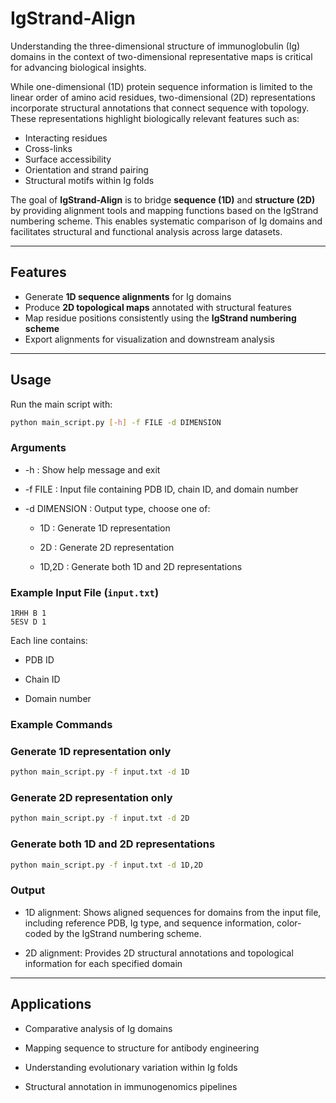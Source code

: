 # IgStrand-Align

Understanding the three-dimensional structure of immunoglobulin (Ig) domains in the context of two-dimensional representative maps is critical for advancing biological insights.  

While one-dimensional (1D) protein sequence information is limited to the linear order of amino acid residues, two-dimensional (2D) representations incorporate structural annotations that connect sequence with topology. These representations highlight biologically relevant features such as:  

- Interacting residues  
- Cross-links  
- Surface accessibility  
- Orientation and strand pairing  
- Structural motifs within Ig folds  

The goal of **IgStrand-Align** is to bridge **sequence (1D)** and **structure (2D)** by providing alignment tools and mapping functions based on the IgStrand numbering scheme. This enables systematic comparison of Ig domains and facilitates structural and functional analysis across large datasets.  

---

## Features
- Generate **1D sequence alignments** for Ig domains  
- Produce **2D topological maps** annotated with structural features  
- Map residue positions consistently using the **IgStrand numbering scheme**  
- Export alignments for visualization and downstream analysis  

---

## Usage
Run the main script with:

```bash
python main_script.py [-h] -f FILE -d DIMENSION
```
### Arguments

- -h : Show help message and exit

- -f FILE : Input file containing PDB ID, chain ID, and domain number

- -d DIMENSION : Output type, choose one of:

  - 1D : Generate 1D representation
  
  - 2D : Generate 2D representation
  
  - 1D,2D : Generate both 1D and 2D representations

### Example Input File (`input.txt`)

```text
1RHH B 1
5ESV D 1
```

Each line contains:

  - PDB ID
  
  - Chain ID
  
  - Domain number
### Example Commands

  ### Generate 1D representation only
  ```bash
  python main_script.py -f input.txt -d 1D
  ```
  ### Generate 2D representation only
  ```bash
  python main_script.py -f input.txt -d 2D
  ```
  ### Generate both 1D and 2D representations
  ```bash
  python main_script.py -f input.txt -d 1D,2D
 ```
### Output
  - 1D alignment: Shows aligned sequences for domains from the input file, including reference PDB, Ig type, and sequence information, color-coded by the IgStrand numbering scheme.
  
  - 2D alignment: Provides 2D structural annotations and topological information for each specified domain

---


## Applications

- Comparative analysis of Ig domains

- Mapping sequence to structure for antibody engineering

- Understanding evolutionary variation within Ig folds

- Structural annotation in immunogenomics pipelines



